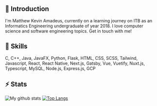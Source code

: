## 💬 Introduction
I'm Matthew Kevin Amadeus, currently on a learning journey on ITB as an Informatics Engineering undergraduate of year 2018. I love computer science and software engineering topics. Get in touch with me!

## 🌱 Skills
C, C++, Java, JavaFX, Python, Flask, HTML, CSS, SCSS, Tailwind, Javascript, React, React Native, Next.js, Gatsby, Vue, Vuetify, Nuxt.js, Typescript, MySQL, Node.js, Express.js, GCP

## ⚡ Stats
![My github stats](https://github-readme-stats.vercel.app/api?username=mkamadeus&show_icons=true)
[![Top Langs](https://github-readme-stats.vercel.app/api/top-langs/?username=mkamadeus&layout=compact&hide=css)](https://github.com/anuraghazra/github-readme-stats)
